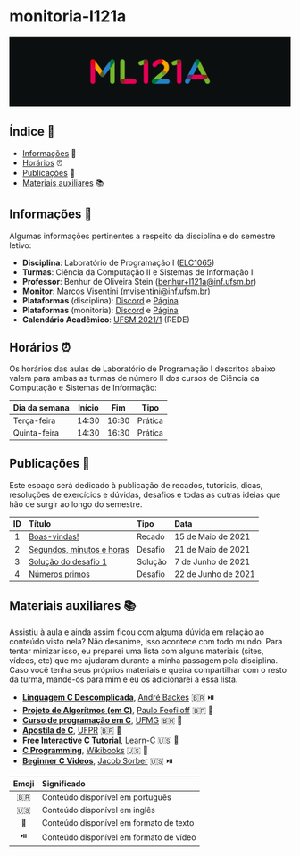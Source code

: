 # monitoria-l121a

![banner-monitoria-l121a][banner-monitoria-l121a]

## Índice :bookmark_tabs:

- [Informações](#informações) :pushpin:
- [Horários](#horários) :alarm_clock:
- [Publicações](#publicações) :thought_balloon:
- [Materiais auxiliares](#materiais-auxiliares) :books:

## Informações :pushpin:

Algumas informações pertinentes a respeito da disciplina e do semestre letivo:

- **Disciplina**: Laboratório de Programação I ([ELC1065][ementa-disciplina])
- **Turmas**: Ciência da Computação II e Sistemas de Informação II
- **Professor**: Benhur de Oliveira Stein ([benhur+l121a@inf.ufsm.br][email-prof])
- **Monitor**: Marcos Visentini ([mvisentini@inf.ufsm.br][email-monitor])
- **Plataformas** (disciplina): [Discord][discord-disciplina] e [Página][pagina-disciplina]
- **Plataformas** (monitoria): [Discord][discord-monitoria] e [Página][pagina-monitoria]
- **Calendário Acadêmico**: [UFSM 2021/1][calendario-academico] (REDE)

## Horários :alarm_clock:

Os horários das aulas de Laboratório de Programação I descritos abaixo valem para ambas as turmas de número II dos cursos de Ciência da Computação e Sistemas de Informação:

| Dia da semana | Início | Fim   | Tipo    |
| ------------- | ------ | ----- | ------- |
| Terça-feira   | 14:30  | 16:30 | Prática |
| Quinta-feira  | 14:30  | 16:30 | Prática |

## Publicações :thought_balloon:

Este espaço será dedicado à publicação de recados, tutoriais, dicas, resoluções de exercícios e dúvidas, desafios e todas as outras ideias que hão de surgir ao longo do semestre.

| ID  | Título                                    | Tipo    | Data                |
| :-: | :---------------------------------------- | :------ | :------------------ |
| 1   | [Boas-vindas!][post-1]                    | Recado  | 15 de Maio de 2021  |
| 2   | [Segundos, minutos e horas][post-2]       | Desafio | 21 de Maio de 2021  |
| 3   | [Solução do desafio 1][post-3]            | Solução | 7 de Junho de 2021  |
| 4   | [Números primos][post-4]                  | Desafio | 22 de Junho de 2021 |

## Materiais auxiliares :books:

Assistiu à aula e ainda assim ficou com alguma dúvida em relação ao conteúdo visto nela? Não desanime, isso acontece com todo mundo. Para tentar minizar isso, eu preparei uma lista com alguns materiais (sites, vídeos, etc) que me ajudaram durante a minha passagem pela disciplina. Caso você tenha seus próprios materiais e queira compartilhar com o resto da turma, mande-os para mim e eu os adicionarei a essa lista.

- **[Linguagem C Descomplicada][material-1-conteudo]**, [André Backes][material-1-autor] :brazil: :play_or_pause_button:
- **[Projeto de Algorítmos (em C)][material-2-conteudo]**, [Paulo Feofiloff][material-2-autor] :brazil: :memo:
- **[Curso de programação em C][material-3-conteudo]**, [UFMG][material-3-autor] :brazil: :memo:
- **[Apostila de C][material-4-conteudo]**, [UFPR][material-4-autor] :brazil: :memo:
- **[Free Interactive C Tutorial][material-5-conteudo]**, [Learn-C][material-5-autor] :us: :memo:
- **[C Programming][material-6-conteudo]**, [Wikibooks][material-6-autor] :us: :memo:
- **[Beginner C Videos][material-7-conteudo]**, [Jacob Sorber][material-7-autor] :us: :play_or_pause_button:

| Emoji                  | Significado                             |
| :--------------------: | :-------------------------------------- |
| :brazil:               | Conteúdo disponível em português        |
| :us:                   | Conteúdo disponível em inglês           |
| :memo:                 | Conteúdo disponível em formato de texto |
| :play_or_pause_button: | Conteúdo disponível em formato de vídeo |

<!-- Links -->

[banner-monitoria-l121a]: img/banner-monitoria-l121a.png
[ementa-disciplina]:      https://www.ufsm.br/ementario/disciplinas/elc1065                               "ELC1065 - Laboratório de Programação I"
[email-prof]:             mailto:benhur+l121a@inf.ufsm.br                                                 "E-mail do professor correspondente à disciplina ELC1065"
[email-monitor]:          mailto:mvisentini@inf.ufsm.br                                                   "E-mail do monitor da disciplina"
[discord-disciplina]:     https://discord.gg/8CGb3VnTSj                                                   "Servidor da disciplina no Discord"
[pagina-disciplina]:      https://github.com/BenhurUFSM/l121a                                             "Página da disciplina no GitHub"
[discord-monitoria]:      https://discord.gg/kSBnGsRvnB                                                   "Servidor da monitoria da disciplina no Discord"
[pagina-monitoria]:       https://github.com/wisentini/monitoria-l121a                                    "Página da monitoria da disciplina no GitHub"
[calendario-academico]:   https://www.ufsm.br/app/uploads/2021/04/Calendario-REDE-2021-1.pdf              "Calendário acadêmico UFSM 2021/1 (REDE)"
[post-1]:                 posts/post-1-boas-vindas.md                                                     "Boas-vindas!"
[post-2]:                 posts/post-2-segundos-minutos-horas.md                                          "Segundos, minutos e horas"
[post-3]:                 posts/post-3-solucao-desafio-1.md                                               "Solução do desafio 1"
[post-4]:                 posts/post-4-numeros-primos.md                                                  "Números primos"
[material-1-conteudo]:    https://youtube.com/playlist?list=PL8iN9FQ7_jt4DJbeQqv--jpTy-2gTA3Cp            "Linguagem C Descomplicada"
[material-1-autor]:       http://www.facom.ufu.br/~backes/                                                "André Backes"
[material-2-conteudo]:    https://www.ime.usp.br/~pf/algoritmos/                                          "Projeto de Algorítmos (em C)"
[material-2-autor]:       https://www.ime.usp.br/~pf/                                                     "Paulo Feofiloff"
[material-3-conteudo]:    http://www2.dcc.ufmg.br/disciplinas/pc/source/introducao_c_renatocm_deeufmg.pdf "Curso de programação em C"
[material-3-autor]:       https://ufmg.br/                                                                "UFMG"
[material-4-conteudo]:    https://www.inf.ufpr.br/cursos/ci067/Docs/NotasAula.pdf                         "Apostila de C"
[material-4-autor]:       https://www.ufpr.br/portalufpr/                                                 "UFPR"
[material-5-conteudo]:    https://www.learn-c.org/                                                        "Free Interactive C Tutorial"
[material-5-autor]:       https://www.learn-c.org/                                                        "Learn-C"
[material-6-conteudo]:    https://en.wikibooks.org/wiki/C_Programming                                     "C Programming"
[material-6-autor]:       https://en.wikibooks.org/                                                       "Wikibooks"
[material-7-conteudo]:    https://youtube.com/playlist?list=PL9IEJIKnBJjG5H0ylFAzpzs9gSmW_eICB            "Beginner C Videos"
[material-7-autor]:       https://www.jacobsorber.com/                                                    "Jacob Sorber"
